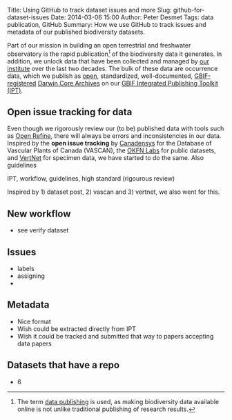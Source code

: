 Title: Using GitHub to track dataset issues and more
Slug: github-for-dataset-issues
Date: 2014-03-06 15:00
Author: Peter Desmet
Tags: data publication, GitHub
Summary: How we use GitHub to track issues and metadata of our published biodiversity datasets.

Part of our mission in building an open terrestrial and freshwater observatory is the rapid publication[^1] of the biodiversity data it generates. In addition, we unlock data that have been collected and managed by [our institute](http://www.inbo.be) over the last two decades. The bulk of these data are occurrence data, which we publish as [open](http://opendefinition.org), standardized, well-documented, [GBIF-registered](http://www.gbif.org) [Darwin Core Archives](http://en.wikipedia.org/wiki/Darwin_Core_Archive) on our [GBIF Integrated Publishing Toolkit (IPT)](http://data.inbo.be/ipt).

[^1]: The term [data publishing](http://www.pensoft.net/page.php?P=23) is used, as making biodiversity data available online is not unlike traditional publishing of research results.

## Open issue tracking for data

Even though we rigorously review our (to be) published data with tools such as [Open Refine](), there will always be errors and inconsistencies in our data. Inspired by the **open issue tracking** by [Canadensys](http://data.canadensys.net/vascan) for the Database of Vascular Plants of Canada (VASCAN), the [OKFN Labs](http://okfnlabs.org/blog/2013/11/06/tracking-data-issues.html) for public datasets, and [VertNet]() for specimen data, we have started to do the same.
Also guidelines

IPT, workflow, guidelines, high standard (rigourous review)

Inspired by 1) dataset post, 2) vascan and 3) vertnet, we also went for this.

## New workflow

* see verify dataset

## Issues

* labels
* assigning
* 

## Metadata

* Nice format
* Wish could be extracted directly from IPT
* Wish it could be tracked and submitted that way to papers accepting data papers

## Datasets that have a repo

* 6